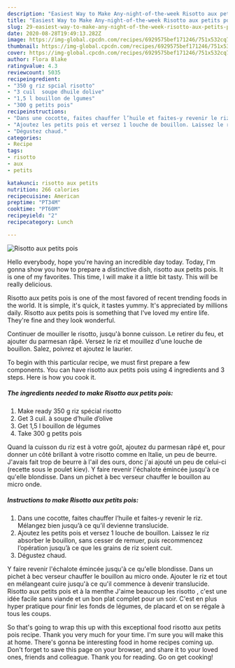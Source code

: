 ```yaml
---
description: "Easiest Way to Make Any-night-of-the-week Risotto aux petits pois"
title: "Easiest Way to Make Any-night-of-the-week Risotto aux petits pois"
slug: 29-easiest-way-to-make-any-night-of-the-week-risotto-aux-petits-pois
date: 2020-08-28T19:49:13.282Z
image: https://img-global.cpcdn.com/recipes/6929575bef171246/751x532cq70/risotto-aux-petits-pois-photo-principale-de-la-recette.jpg
thumbnail: https://img-global.cpcdn.com/recipes/6929575bef171246/751x532cq70/risotto-aux-petits-pois-photo-principale-de-la-recette.jpg
cover: https://img-global.cpcdn.com/recipes/6929575bef171246/751x532cq70/risotto-aux-petits-pois-photo-principale-de-la-recette.jpg
author: Flora Blake
ratingvalue: 4.3
reviewcount: 5035
recipeingredient:
- "350 g riz spcial risotto"
- "3 cuil  soupe dhuile dolive"
- "1,5 l bouillon de lgumes"
- "300 g petits pois"
recipeinstructions:
- "Dans une cocotte, faites chauffer l’huile et faites-y revenir le riz. Mélangez bien jusqu’à ce qu’il devienne translucide."
- "Ajoutez les petits pois et versez 1 louche de bouillon. Laissez le riz absorber le bouillon, sans cesser de remuer, puis recommencez l’opération jusqu’à ce que les grains de riz soient cuit."
- "Dégustez chaud."
categories:
- Recipe
tags:
- risotto
- aux
- petits

katakunci: risotto aux petits 
nutrition: 266 calories
recipecuisine: American
preptime: "PT34M"
cooktime: "PT60M"
recipeyield: "2"
recipecategory: Lunch

---
```



![Risotto aux petits pois](https://img-global.cpcdn.com/recipes/6929575bef171246/751x532cq70/risotto-aux-petits-pois-photo-principale-de-la-recette.jpg)

Hello everybody, hope you're having an incredible day today. Today, I'm gonna show you how to prepare a distinctive dish, risotto aux petits pois. It is one of my favorites. This time, I will make it a little bit tasty. This will be really delicious.

Risotto aux petits pois is one of the most favored of recent trending foods in the world. It is simple, it's quick, it tastes yummy. It's appreciated by millions daily. Risotto aux petits pois is something that I've loved my entire life. They're fine and they look wonderful.

Continuer de mouiller le risotto, jusqu&#39;à bonne cuisson. Le retirer du feu, et ajouter du parmesan râpé. Versez le riz et mouillez d&#39;une louche de bouillon. Salez, poivrez et ajoutez le laurier.


To begin with this particular recipe, we must first prepare a few components. You can have risotto aux petits pois using 4 ingredients and 3 steps. Here is how you cook it.

<!--inarticleads1-->

##### The ingredients needed to make Risotto aux petits pois:

1. Make ready 350 g riz spécial risotto
1. Get 3 cuil. à soupe d’huile d’olive
1. Get 1,5 l bouillon de légumes
1. Take 300 g petits pois


Quand la cuisson du riz est à votre goût, ajoutez du parmesan râpé et, pour donner un côté brillant à votre risotto comme en Italie, un peu de beurre. J&#39;avais fait trop de beurre à l&#39;ail des ours, donc j&#39;ai ajouté un peu de celui-ci (recette sous le poulet kiev). Y faire revenir l&#39;échalote émincée jusqu&#39;à ce qu&#39;elle blondisse. Dans un pichet à bec verseur chauffer le bouillon au micro onde. 

<!--inarticleads2-->

##### Instructions to make Risotto aux petits pois:

1. Dans une cocotte, faites chauffer l’huile et faites-y revenir le riz. Mélangez bien jusqu’à ce qu’il devienne translucide.
1. Ajoutez les petits pois et versez 1 louche de bouillon. Laissez le riz absorber le bouillon, sans cesser de remuer, puis recommencez l’opération jusqu’à ce que les grains de riz soient cuit.
1. Dégustez chaud.


Y faire revenir l&#39;échalote émincée jusqu&#39;à ce qu&#39;elle blondisse. Dans un pichet à bec verseur chauffer le bouillon au micro onde. Ajouter le riz et tout en mélangeant cuire jusqu&#39;à ce qu&#39;il commence à devenir translucide. Risotto aux petits pois et à la menthe J&#39;aime beaucoup les risotto , c&#39;est une idée facile sans viande et un bon plat complet pour un soir. C&#39;est en plus hyper pratique pour finir les fonds de légumes, de placard et on se régale à tous les coups. 

So that's going to wrap this up with this exceptional food risotto aux petits pois recipe. Thank you very much for your time. I'm sure you will make this at home. There's gonna be interesting food in home recipes coming up. Don't forget to save this page on your browser, and share it to your loved ones, friends and colleague. Thank you for reading. Go on get cooking!
